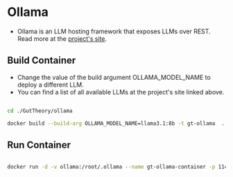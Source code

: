 # Ollama

- Ollama is an LLM hosting framework that exposes LLMs over REST. Read more at the [project's site](https://ollama.com/).

## Build Container

- Change the value of the build argument OLLAMA_MODEL_NAME to deploy a different LLM. 
- You can find a list of all available LLMs at the project's site linked above.

```sh

cd ./GutTheory/ollama

docker build --build-arg OLLAMA_MODEL_NAME=llama3.1:8b -t gt-ollama  .

```

## Run Container

```sh

docker run -d -v ollama:/root/.ollama --name gt-ollama-container -p 11434:11434 --env-file .env gt-ollama

```